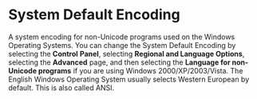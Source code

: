 # System Default Encoding

A system encoding for non-Unicode programs used on the Windows Operating
Systems. You can change the System Default Encoding by selecting the **Control**
**Panel**, selecting **Regional and Language Options**, selecting the **Advanced** page, and
then selecting the **Language for non-Unicode programs** if you are using Windows
2000/XP/2003/Vista. The English Windows Operating System usually selects Western
European by default. This is also called ANSI.
